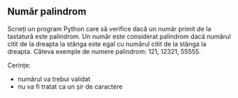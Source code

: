 Număr palindrom
--
Scrieți un program Python care să verifice dacă un număr primit de la tastatură este palindrom. Un număr este considerat palindrom dacă numărul citit de la dreapta la stânga este egal cu numărul citit de la stânga la dreapta. Câteva exemple de numere palindrom: 121, 12321, 55555.

Cerințe:

* numărul va trebui validat
* nu va fi tratat ca un șir de caractere